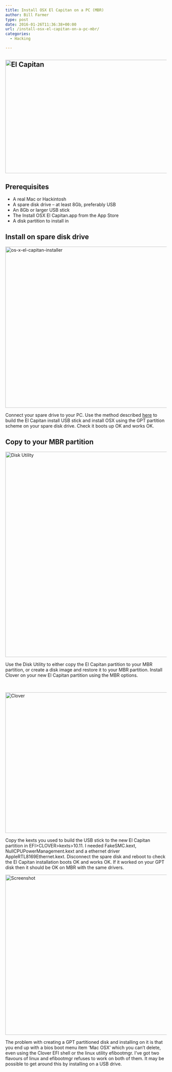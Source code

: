 ```yaml
---
title: Install OSX El Capitan on a PC (MBR)
author: Bill Farmer
type: post
date: 2016-01-26T11:36:38+00:00
url: /install-osx-el-capitan-on-a-pc-mbr/
categories:
  - Hacking

---
```

## [<img class="alignnone size-full wp-image-322" src="http://billthefarmer.users.sourceforge.net/wordpress/wp-content/uploads/2016/01/El-Capitan.png" alt="El Capitan" width="586" height="354" srcset="http://billthefarmer.users.sourceforge.net/wordpress/wp-content/uploads/2016/01/El-Capitan.png 586w, http://billthefarmer.users.sourceforge.net/wordpress/wp-content/uploads/2016/01/El-Capitan-300x181.png 300w" sizes="(max-width: 586px) 100vw, 586px" />][1]

## Prerequisites

  * A real Mac or Hackintosh
  * A spare disk drive &#8211; at least 8Gb, preferably USB
  * An 8Gb or larger USB stick
  * The Install OSX El Capitan.app from the App Store
  * A disk partition to install in

## Install on spare disk drive

<a href="http://billthefarmer.users.sourceforge.net/wordpress/wp-content/uploads/2016/01/os-x-el-capitan-installer.png" rel="attachment wp-att-331"><img class="alignnone size-large wp-image-331" src="http://billthefarmer.users.sourceforge.net/wordpress/wp-content/uploads/2016/01/os-x-el-capitan-installer-1024x824.png" alt="os-x-el-capitan-installer" width="625" height="503" srcset="http://billthefarmer.users.sourceforge.net/wordpress/wp-content/uploads/2016/01/os-x-el-capitan-installer-1024x824.png 1024w, http://billthefarmer.users.sourceforge.net/wordpress/wp-content/uploads/2016/01/os-x-el-capitan-installer-300x241.png 300w, http://billthefarmer.users.sourceforge.net/wordpress/wp-content/uploads/2016/01/os-x-el-capitan-installer-768x618.png 768w, http://billthefarmer.users.sourceforge.net/wordpress/wp-content/uploads/2016/01/os-x-el-capitan-installer-624x502.png 624w" sizes="(max-width: 625px) 100vw, 625px" /></a>

Connect your spare drive to your PC. Use the method described <a href="http://eladnava.com/install-os-x-10-11-el-capitan-on-hackintosh-vanilla/" target="_blank">here</a> to build the El Capitan install USB stick and install OSX using the GPT partition scheme on your spare disk drive. Check it boots up OK and works OK.

## Copy to your MBR partition

<a href="http://billthefarmer.users.sourceforge.net/wordpress/wp-content/uploads/2016/01/Disk-Utility.png" rel="attachment wp-att-329"><img class="alignnone size-full wp-image-329" src="http://billthefarmer.users.sourceforge.net/wordpress/wp-content/uploads/2016/01/Disk-Utility.png" alt="Disk Utility" width="740" height="641" srcset="http://billthefarmer.users.sourceforge.net/wordpress/wp-content/uploads/2016/01/Disk-Utility.png 740w, http://billthefarmer.users.sourceforge.net/wordpress/wp-content/uploads/2016/01/Disk-Utility-300x260.png 300w, http://billthefarmer.users.sourceforge.net/wordpress/wp-content/uploads/2016/01/Disk-Utility-624x541.png 624w" sizes="(max-width: 740px) 100vw, 740px" /></a>

Use the Disk Utility to either copy the El Capitan partition to your MBR partition, or create a disk image and restore it to your MBR partition. Install Clover on your new El Capitan partition using the MBR options.

&nbsp;

[<img class="alignnone size-full wp-image-323" src="http://billthefarmer.users.sourceforge.net/wordpress/wp-content/uploads/2016/01/Clover.png" alt="Clover" width="620" height="439" srcset="http://billthefarmer.users.sourceforge.net/wordpress/wp-content/uploads/2016/01/Clover.png 620w, http://billthefarmer.users.sourceforge.net/wordpress/wp-content/uploads/2016/01/Clover-300x212.png 300w" sizes="(max-width: 620px) 100vw, 620px" />][2]

Copy the kexts you used to build the USB stick to the new El Capitan partition in EFI>CLOVER>kexts>10.11. I needed FakeSMC.kext, NullCPUPowerManagement.kext and a ethernet driver AppleRTL8169Ethernet.kext. Disconnect the spare disk and reboot to check the El Capitan installation boots OK and works OK. If it worked on your GPT disk then it should be OK on MBR with the same drivers.

[<img class="alignnone size-large wp-image-327" src="http://billthefarmer.users.sourceforge.net/wordpress/wp-content/uploads/2016/01/Screenshot-1024x819.png" alt="Screenshot" width="625" height="500" srcset="http://billthefarmer.users.sourceforge.net/wordpress/wp-content/uploads/2016/01/Screenshot-1024x819.png 1024w, http://billthefarmer.users.sourceforge.net/wordpress/wp-content/uploads/2016/01/Screenshot-300x240.png 300w, http://billthefarmer.users.sourceforge.net/wordpress/wp-content/uploads/2016/01/Screenshot-624x499.png 624w, http://billthefarmer.users.sourceforge.net/wordpress/wp-content/uploads/2016/01/Screenshot.png 1280w" sizes="(max-width: 625px) 100vw, 625px" />][3]

The problem with creating a GPT partitioned disk and installing on it is that you end up with a bios boot menu item &#8216;Mac OSX&#8217; which you can&#8217;t delete, even using the Clover EFI shell or the linux utility efibootmgr. I&#8217;ve got two flavours of linux and efibootmgr refuses to work on both of them. It may be possible to get around this by installing on a USB drive.

 [1]: http://billthefarmer.users.sourceforge.net/wordpress/wp-content/uploads/2016/01/El-Capitan.png
 [2]: http://billthefarmer.users.sourceforge.net/wordpress/wp-content/uploads/2016/01/Clover.png
 [3]: http://billthefarmer.users.sourceforge.net/wordpress/wp-content/uploads/2016/01/Screenshot.png